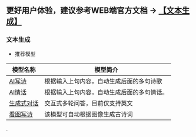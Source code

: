 ## **更好用户体验，建议参考WEB端官方文档 -> [【文本生成】](https://www.paddlepaddle.org.cn/hubdetail)**

### 文本生成


- 推荐模型

| 模型名称                                                     | 模型简介                                                     |
| ------------------------------------------------------------ | ------------------------------------------------------------ |
| [AI写诗](https://www.paddlepaddle.org.cn/hubdetail?name=ernie_gen_poetry&en_category=TextGeneration) |根据输入上句内容，自动生成后面的多句诗歌 |
| [AI情话](https://www.paddlepaddle.org.cn/hubdetail?name=ernie_gen_lover_words&en_category=TextGeneration) |根据输入上句内容，自动生成后面的多句情话。 |
| [生成式对话](https://www.paddlepaddle.org.cn/hubdetail?name=plato2_en_large&en_category=TextGeneration) |交互式多轮问答，目前仅支持英文 |
| [看图写诗](https://www.paddlepaddle.org.cn/hubdetail?name=reading_pictures_writing_poems&en_category=TextGeneration)|该模型可自动根据图像生成古诗词|
.
